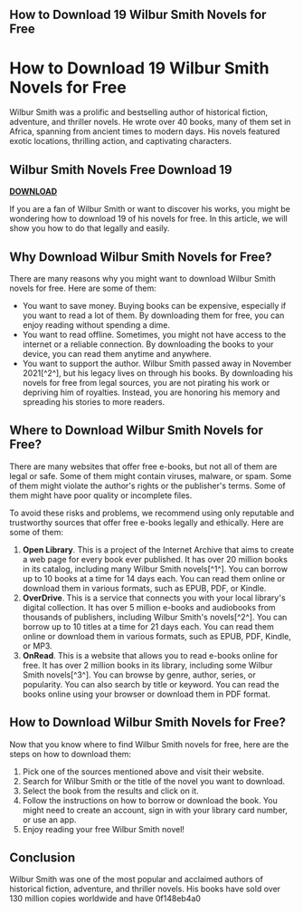 ## How to Download 19 Wilbur Smith Novels for Free

  
# How to Download 19 Wilbur Smith Novels for Free
 
Wilbur Smith was a prolific and bestselling author of historical fiction, adventure, and thriller novels. He wrote over 40 books, many of them set in Africa, spanning from ancient times to modern days. His novels featured exotic locations, thrilling action, and captivating characters.
 
## Wilbur Smith Novels Free Download 19


[**DOWNLOAD**](https://www.google.com/url?q=https%3A%2F%2Ftinurll.com%2F2tLEmG&sa=D&sntz=1&usg=AOvVaw1VAnquZ_2_wC_c04f2lFO2)

 
If you are a fan of Wilbur Smith or want to discover his works, you might be wondering how to download 19 of his novels for free. In this article, we will show you how to do that legally and easily.
 
## Why Download Wilbur Smith Novels for Free?
 
There are many reasons why you might want to download Wilbur Smith novels for free. Here are some of them:
 
- You want to save money. Buying books can be expensive, especially if you want to read a lot of them. By downloading them for free, you can enjoy reading without spending a dime.
- You want to read offline. Sometimes, you might not have access to the internet or a reliable connection. By downloading the books to your device, you can read them anytime and anywhere.
- You want to support the author. Wilbur Smith passed away in November 2021[^2^], but his legacy lives on through his books. By downloading his novels for free from legal sources, you are not pirating his work or depriving him of royalties. Instead, you are honoring his memory and spreading his stories to more readers.

## Where to Download Wilbur Smith Novels for Free?
 
There are many websites that offer free e-books, but not all of them are legal or safe. Some of them might contain viruses, malware, or spam. Some of them might violate the author's rights or the publisher's terms. Some of them might have poor quality or incomplete files.
 
To avoid these risks and problems, we recommend using only reputable and trustworthy sources that offer free e-books legally and ethically. Here are some of them:

1. **Open Library**. This is a project of the Internet Archive that aims to create a web page for every book ever published. It has over 20 million books in its catalog, including many Wilbur Smith novels[^1^]. You can borrow up to 10 books at a time for 14 days each. You can read them online or download them in various formats, such as EPUB, PDF, or Kindle.
2. **OverDrive**. This is a service that connects you with your local library's digital collection. It has over 5 million e-books and audiobooks from thousands of publishers, including Wilbur Smith's novels[^2^]. You can borrow up to 10 titles at a time for 21 days each. You can read them online or download them in various formats, such as EPUB, PDF, Kindle, or MP3.
3. **OnRead**. This is a website that allows you to read e-books online for free. It has over 2 million books in its library, including some Wilbur Smith novels[^3^]. You can browse by genre, author, series, or popularity. You can also search by title or keyword. You can read the books online using your browser or download them in PDF format.

## How to Download Wilbur Smith Novels for Free?
 
Now that you know where to find Wilbur Smith novels for free, here are the steps on how to download them:

1. Pick one of the sources mentioned above and visit their website.
2. Search for Wilbur Smith or the title of the novel you want to download.
3. Select the book from the results and click on it.
4. Follow the instructions on how to borrow or download the book. You might need to create an account, sign in with your library card number, or use an app.
5. Enjoy reading your free Wilbur Smith novel!

## Conclusion
 
Wilbur Smith was one of the most popular and acclaimed authors of historical fiction, adventure, and thriller novels. His books have sold over 130 million copies worldwide and have
 0f148eb4a0
